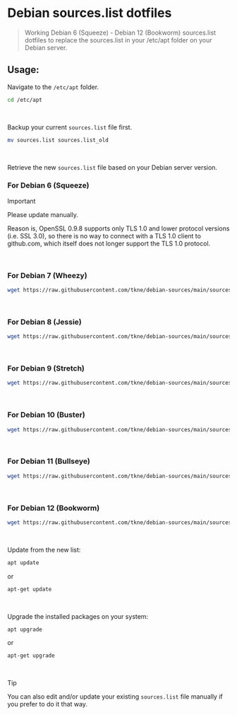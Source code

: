 # Debian sources.list dotfiles

> Working Debian 6 (Squeeze) - Debian 12 (Bookworm) sources.list dotfiles to replace the sources.list in your /etc/apt folder on your Debian server.

## Usage:
Navigate to the `/etc/apt` folder.
```bash
cd /etc/apt
```

</br>

Backup your current `sources.list` file first.
```bash
mv sources.list sources.list_old
```

</br>

Retrieve the new `sources.list` file based on your Debian server version.

### For Debian 6 (Squeeze)
> [!IMPORTANT]
> Please update manually.
> 
> Reason is, OpenSSL 0.9.8 supports only TLS 1.0 and lower protocol versions (i.e. SSL 3.0), so there is no way to connect with a TLS 1.0 client to github.com, which itself does not longer support the TLS 1.0 protocol.

</br>

### For Debian 7 (Wheezy)
```bash
wget https://raw.githubusercontent.com/tkne/debian-sources/main/sources.list.debian7 -O /etc/apt/sources.list
```

</br>

### For Debian 8 (Jessie)
```bash
wget https://raw.githubusercontent.com/tkne/debian-sources/main/sources.list.debian8 -O /etc/apt/sources.list
```

</br>

### For Debian 9 (Stretch)
```bash
wget https://raw.githubusercontent.com/tkne/debian-sources/main/sources.list.debian9 -O /etc/apt/sources.list
```

</br>

### For Debian 10 (Buster)
```bash
wget https://raw.githubusercontent.com/tkne/debian-sources/main/sources.list.debian10 -O /etc/apt/sources.list
```

</br>

### For Debian 11 (Bullseye)
```bash
wget https://raw.githubusercontent.com/tkne/debian-sources/main/sources.list.debian11 -O /etc/apt/sources.list
```

</br>

### For Debian 12 (Bookworm)
```bash
wget https://raw.githubusercontent.com/tkne/debian-sources/main/sources.list.debian12 -O /etc/apt/sources.list
```

</br>

Update from the new list:
```bash
apt update
```
or
```bash
apt-get update
```

</br>

Upgrade the installed packages on your system:
```bash
apt upgrade
```
or
```bash
apt-get upgrade
```

</br>

> [!TIP]
> You can also edit and/or update your existing `sources.list` file manually if you prefer to do it that way.